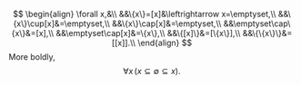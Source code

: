 $$
\begin{align}
\forall x,&\\
&&\{x\}=[x]&\leftrightarrow x=\emptyset,\\
&&\{x\}\cup[x]&=\emptyset,\\
&&\{x\}\cap[x]&=\emptyset,\\
&&\emptyset\cap\{x\}&=[x],\\
&&\emptyset\cap[x]&=\{x\},\\
&&\{[x]\}&=[\{x\}],\\
&&\{\{x\}\}&=[[x]].\\
\end{align}
$$
More boldly,
$$
\forall x\,(x\subseteq\emptyset\subseteq x).
$$
